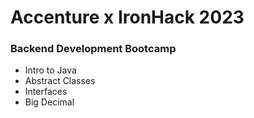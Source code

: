 # Accenture x IronHack 2023
### Backend Development Bootcamp
* Intro to Java 
* Abstract Classes
* Interfaces
* Big Decimal
